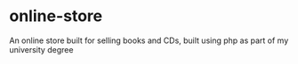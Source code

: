 # online-store
An online store built for selling books and CDs, built using php as part of my university degree
